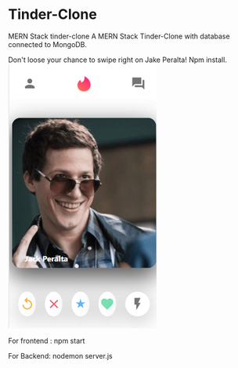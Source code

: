 # Tinder-Clone
MERN Stack tinder-clone
A MERN Stack Tinder-Clone with database connected to MongoDB.

Don't loose your chance to swipe right on Jake Peralta! 
Npm install.
![](/Screenshot%20(426).png)


For frontend : npm start

For Backend: nodemon server.js
